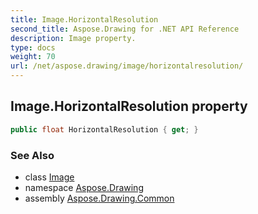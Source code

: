 ```yaml
---
title: Image.HorizontalResolution
second_title: Aspose.Drawing for .NET API Reference
description: Image property. 
type: docs
weight: 70
url: /net/aspose.drawing/image/horizontalresolution/
---
```

## Image.HorizontalResolution property

```csharp
public float HorizontalResolution { get; }
```

### See Also

* class [Image](../)
* namespace [Aspose.Drawing](../../image/)
* assembly [Aspose.Drawing.Common](../../../)


